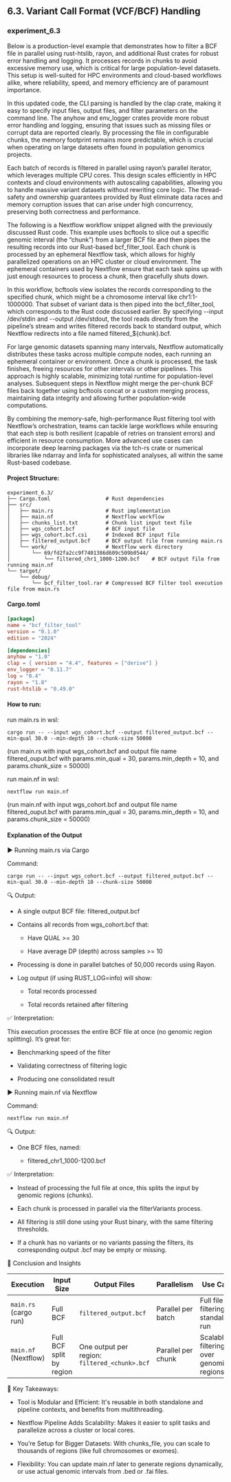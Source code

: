 ## 6.3. Variant Call Format (VCF/BCF) Handling

### experiment_6.3

Below is a production-level example that demonstrates how to filter a BCF file in parallel using rust-htslib, rayon, and additional Rust crates for robust error handling and logging. It processes records in chunks to avoid excessive memory use, which is critical for large population-level datasets. This setup is well-suited for HPC environments and cloud-based workflows alike, where reliability, speed, and memory efficiency are of paramount importance.

In this updated code, the CLI parsing is handled by the clap crate, making it easy to specify input files, output files, and filter parameters on the command line. The anyhow and env_logger crates provide more robust error handling and logging, ensuring that issues such as missing files or corrupt data are reported clearly. By processing the file in configurable chunks, the memory footprint remains more predictable, which is crucial when operating on large datasets often found in population genomics projects.

Each batch of records is filtered in parallel using rayon’s parallel iterator, which leverages multiple CPU cores. This design scales efficiently in HPC contexts and cloud environments with autoscaling capabilities, allowing you to handle massive variant datasets without rewriting core logic. The thread-safety and ownership guarantees provided by Rust eliminate data races and memory corruption issues that can arise under high concurrency, preserving both correctness and performance.

The following is a Nextflow workflow snippet aligned with the previously discussed Rust code. This example uses bcftools to slice out a specific genomic interval (the “chunk”) from a larger BCF file and then pipes the resulting records into our Rust-based bcf_filter_tool. Each chunk is processed by an ephemeral Nextflow task, which allows for highly parallelized operations on an HPC cluster or cloud environment. The ephemeral containers used by Nextflow ensure that each task spins up with just enough resources to process a chunk, then gracefully shuts down.

In this workflow, bcftools view isolates the records corresponding to the specified chunk, which might be a chromosome interval like chr1:1-1000000. That subset of variant data is then piped into the bcf_filter_tool, which corresponds to the Rust code discussed earlier. By specifying --input /dev/stdin and --output /dev/stdout, the tool reads directly from the pipeline’s stream and writes filtered records back to standard output, which Nextflow redirects into a file named filtered_${chunk}.bcf.

For large genomic datasets spanning many intervals, Nextflow automatically distributes these tasks across multiple compute nodes, each running an ephemeral container or environment. Once a chunk is processed, the task finishes, freeing resources for other intervals or other pipelines. This approach is highly scalable, minimizing total runtime for population-level analyses. Subsequent steps in Nextflow might merge the per-chunk BCF files back together using bcftools concat or a custom merging process, maintaining data integrity and allowing further population-wide computations.

By combining the memory-safe, high-performance Rust filtering tool with Nextflow’s orchestration, teams can tackle large workflows while ensuring that each step is both resilient (capable of retries on transient errors) and efficient in resource consumption. More advanced use cases can incorporate deep learning packages via the tch-rs crate or numerical libraries like ndarray and linfa for sophisticated analyses, all within the same Rust-based codebase.

#### Project Structure:
```plaintext
experiment_6.3/
├── Cargo.toml                  # Rust dependencies
├── src/
│   ├── main.rs                 # Rust implementation
│   ├── main.nf                 # Nextflow workflow
│   ├── chunks_list.txt         # Chunk list input text file
│   ├── wgs_cohort.bcf          # BCF input file
│   ├── wgs_cohort.bcf.csi      # Indexed BCF input file
│   ├── filtered_output.bcf     # BCF output file from running main.rs
│   └── work/                   # Nextflow work directory
│       └── 69/fd2fa2cc9f7401386d609c509b0544/
│           └── filtered_chr1_1000-1200.bcf    # BCF output file from running main.nf
└── target/
    └── debug/
        └── bcf_filter_tool.rar # Compressed BCF filter tool execution file from main.rs
```

#### Cargo.toml

```toml
[package]
name = "bcf_filter_tool"
version = "0.1.0"
edition = "2024"

[dependencies]
anyhow = "1.0"
clap = { version = "4.4", features = ["derive"] }
env_logger = "0.11.7"
log = "0.4"
rayon = "1.8"
rust-htslib = "0.49.0"
```

#### How to run:

run main.rs in wsl:

```wsl
cargo run -- --input wgs_cohort.bcf --output filtered_output.bcf --min-qual 30.0 --min-depth 10 --chunk-size 50000
```

(run main.rs with input wgs_cohort.bcf and output file name filtered_ouput.bcf with params.min_qual = 30, params.min_depth = 10, and params.chunk_size  = 50000)

run main.nf in wsl:

```wsl
nextflow run main.nf
```

(run main.nf with input wgs_cohort.bcf and output file name filtered_ouput.bcf with params.min_qual = 30, params.min_depth = 10, and params.chunk_size  = 50000)


#### Explanation of the Output

▶️ Running main.rs via Cargo

Command:

```wsl
cargo run -- --input wgs_cohort.bcf --output filtered_output.bcf --min-qual 30.0 --min-depth 10 --chunk-size 50000
```

🔍 Output:

* A single output BCF file: filtered_output.bcf

* Contains all records from wgs_cohort.bcf that:

  * Have QUAL >= 30

  * Have average DP (depth) across samples >= 10

* Processing is done in parallel batches of 50,000 records using Rayon.

* Log output (if using RUST_LOG=info) will show:

  * Total records processed

  * Total records retained after filtering

✅ Interpretation:

This execution processes the entire BCF file at once (no genomic region splitting). It’s great for:

* Benchmarking speed of the filter

* Validating correctness of filtering logic

* Producing one consolidated result

▶️ Running main.nf via Nextflow

Command:

```wsl
nextflow run main.nf
```

🔍 Output:

* One BCF files, named:

  * filtered_chr1_1000-1200.bcf

✅ Interpretation:

* Instead of processing the full file at once, this splits the input by genomic regions (chunks).

* Each chunk is processed in parallel via the filterVariants process.

* All filtering is still done using your Rust binary, with the same filtering thresholds.

* If a chunk has no variants or no variants passing the filters, its corresponding output .bcf may be empty or missing.

🧠 Conclusion and Insights

| Execution           | Input Size                | Output Files                                | Parallelism         | Use Case                                      |
|---------------------|----------------------------|----------------------------------------------|----------------------|-----------------------------------------------|
| `main.rs` (cargo run) | Full BCF                   | `filtered_output.bcf`                        | Parallel per batch   | Full file filtering, standalone run           |
| `main.nf` (Nextflow)  | Full BCF split by region   | One output per region: `filtered_<chunk>.bcf` | Parallel per chunk   | Scalable filtering over genomic regions       |

🧾 Key Takeaways:

* Tool is Modular and Efficient: It's reusable in both standalone and pipeline contexts, and benefits from multithreading.

* Nextflow Pipeline Adds Scalability: Makes it easier to split tasks and parallelize across a cluster or local cores.

* You’re Setup for Bigger Datasets: With chunks_file, you can scale to thousands of regions (like full chromosomes or exomes).

* Flexibility: You can update main.nf later to generate regions dynamically, or use actual genomic intervals from .bed or .fai files.
